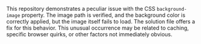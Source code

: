 This repository demonstrates a peculiar issue with the CSS `background-image` property.  The image path is verified, and the background color is correctly applied, but the image itself fails to load. The solution file offers a fix for this behavior.  This unusual occurrence may be related to caching, specific browser quirks, or other factors not immediately obvious.